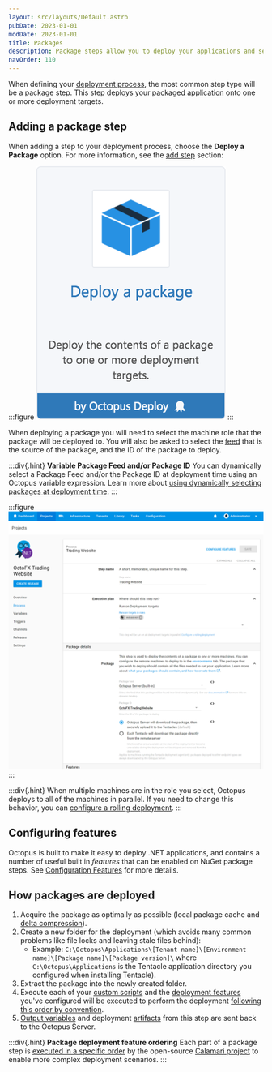 ```yaml
---
layout: src/layouts/Default.astro
pubDate: 2023-01-01
modDate: 2023-01-01
title: Packages
description: Package steps allow you to deploy your applications and services that you have packaged and configured with Octopus.
navOrder: 110
---
```


When defining your [deployment process](/docs/deployments/), the most common step type will be a package step. This step deploys your [packaged application](/docs/packaging-applications) onto one or more deployment targets.

## Adding a package step

When adding a step to your deployment process, choose the **Deploy a Package** option. For more information, see the [add step](/docs/projects/steps) section:

:::figure
![](/docs/deployments/packages/images/5865908.png "width=170")
:::

When deploying a package you will need to select the machine role that the package will be deployed to. You will also be asked to select the [feed](/docs/packaging-applications/package-repositories) that is the source of the package, and the ID of the package to deploy.

:::div{.hint}
**Variable Package Feed and/or Package ID**
You can dynamically select a Package Feed and/or the Package ID at deployment time using an Octopus variable expression. Learn more about [using dynamically selecting packages at deployment time](/docs/deployments/packages/dynamically-selecting-packages).
:::

:::figure
![](/docs/deployments/packages/images/deploy-package-step.png "width=500")
:::

:::div{.hint}
When multiple machines are in the role you select, Octopus deploys to all of the machines in parallel. If you need to change this behavior, you can [configure a rolling deployment](/docs/deployments/patterns/rolling-deployments).
:::

## Configuring features

Octopus is built to make it easy to deploy .NET applications, and contains a number of useful built in *features* that can be enabled on NuGet package steps. See [Configuration Features](/docs/projects/steps/configuration-features) for more details.

## How packages are deployed

1. Acquire the package as optimally as possible (local package cache and [delta compression](/docs/deployments/packages/delta-compression-for-package-transfers)).
1. Create a new folder for the deployment (which avoids many common problems like file locks and leaving stale files behind):
    - Example: `C:\Octopus\Applications\[Tenant name]\[Environment name]\[Package name]\[Package version]\` where `C:\Octopus\Applications` is the Tentacle application directory you configured when installing Tentacle).
1. Extract the package into the newly created folder.
1. Execute each of your [custom scripts](/docs/deployments/custom-scripts/) and the [deployment features](/docs/deployments/) you've configured will be executed to perform the deployment [following this order by convention](/docs/deployments/packages/package-deployment-feature-ordering).
1. [Output variables](/docs/projects/variables/output-variables/) and deployment [artifacts](/docs/projects/deployment-process/artifacts) from this step are sent back to the Octopus Server.

:::div{.hint}
**Package deployment feature ordering**
Each part of a package step is [executed in a specific order](/docs/deployments/packages/package-deployment-feature-ordering) by the open-source [Calamari project](https://github.com/OctopusDeploy/Calamari) to enable more complex deployment scenarios.
:::
